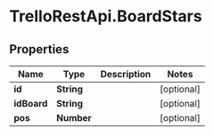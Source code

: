 # TrelloRestApi.BoardStars

## Properties

Name | Type | Description | Notes
------------ | ------------- | ------------- | -------------
**id** | **String** |  | [optional] 
**idBoard** | **String** |  | [optional] 
**pos** | **Number** |  | [optional] 


